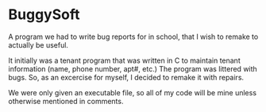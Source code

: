 # BuggySoft
A program we had to write bug reports for in school, that I wish to remake to actually be useful.

It initially was a tenant program that was written in C to maintain tenant information (name, phone number, apt#, etc.)
The program was littered with bugs. So, as an excercise for myself, I decided to remake it with repairs.

We were only given an executable file, so all of my code will be mine unless otherwise mentioned in comments.

